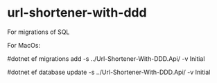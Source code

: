 # url-shortener-with-ddd


For migrations of SQL

For MacOs:


#dotnet ef migrations add -s ../Url-Shortener-With-DDD.Api/ -v Initial


#dotnet ef database update -s ../Url-Shortener-With-DDD.Api/ -v Initial


